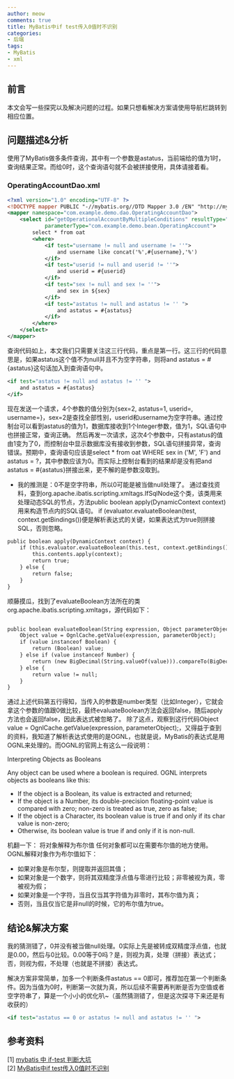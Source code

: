 ```yaml
---
author: meow
comments: true
title: MyBatis中if test传入0值时不识别
categories:
- 后端
tags:
- MyBatis
- xml
---
```


## 前言
本文会写一些探究以及解决问题的过程。如果只想看解决方案请使用导航栏跳转到相应位置。

## 问题描述&分析
使用了MyBatis做多条件查询，其中有一个参数是astatus，当前端给的值为1时，查询结果正常。而给0时，这个查询语句就不会被拼接使用，具体请接着看。

### OperatingAccountDao.xml

```xml
<?xml version="1.0" encoding="UTF-8" ?>
<!DOCTYPE mapper PUBLIC "-//mybatis.org//DTD Mapper 3.0 /EN" "http://mybatis.org/dtd/mybatis-3-mapper.dtd">
<mapper namespace="com.example.demo.dao.OperatingAccountDao">
    <select id="getOperationalAccountByMultipleConditions" resultType="OperatingAccount"
            parameterType="com.example.demo.bean.OperatingAccount">
        select * from oat
        <where>
            <if test="username != null and username != ''">
                and username like concat('%',#{username},'%')
            </if>
            <if test="userid != null and userid != ''">
                and userid = #{userid}
            </if>
            <if test="sex != null and sex != ''">
                and sex in ${sex}
            </if>
            <if test="astatus != null and astatus != '' ">
                and astatus = #{astatus}
            </if>
        </where>
    </select>
</mapper>
```
查询代码如上，本文我们只需要关注这三行代码，重点是第一行。这三行的代码意思是，如果astatus这个值不为null并且不为空字符串，则将and astatus = #{astatus}这句话加入到查询语句中。

```xml
<if test="astatus != null and astatus != '' ">
    and astatus = #{astatus}
</if>
```
现在发送一个请求，4个参数的值分别为{sex=2, astatus=1, userid=, username=}，sex=2是查找全部性别，userid和username为空字符串。通过控制台可以看到astatus的值为1，数据库接收到1个Integer参数，值为1，SQL语句中也拼接正常，查询正确。
然后再发一次请求，这次4个参数中，只有astatus的值由1变为了0，而控制台中显示数据库没有接收到参数，SQL语句拼接异常，查询错误。预期中，查询语句应该是select * from oat WHERE sex in ('M', 'F') and astatus = ?，其中参数应该为0。而实际上控制台看到的结果却是没有把and astatus = #{astatus}拼接出来，更不解的是参数没取到。

- 我的推测是：0不是空字符串，所以0可能是被当做null处理了。
通过查找资料，查到org.apache.ibatis.scripting.xmltags.IfSqlNode这个类，该类用来处理动态SQL的节点，方法public boolean apply(DynamicContext context)用来构造节点内的SQL语句。
if (evaluator.evaluateBoolean(test, context.getBindings())便是解析<if test="astatus != null and astatus !='' ">表达式的关键，如果表达式为true则拼接SQL，否则忽略。

```xml
public boolean apply(DynamicContext context) {
    if (this.evaluator.evaluateBoolean(this.test, context.getBindings())) {
        this.contents.apply(context);
        return true;
    } else {
        return false;
    }
}
```
顺藤摸瓜，找到了evaluateBoolean方法所在的类org.apache.ibatis.scripting.xmltags，源代码如下：

```xml

public boolean evaluateBoolean(String expression, Object parameterObject) {
    Object value = OgnlCache.getValue(expression, parameterObject);
    if (value instanceof Boolean) {
        return (Boolean) value;
    } else if (value instanceof Number) {
        return (new BigDecimal(String.valueOf(value))).compareTo(BigDecimal.ZERO) != 0;
    } else {
        return value != null;
    }
}
```
通过上述代码第五行得知，当传入的参数是number类型（比如Integer），它就会拿这个参数的值跟0做比较，最终evaluateBoolean方法会返回false，随后apply方法也会返回false，因此表达式<if test="astatus != null and astatus != '' ">被忽略了。
除了这点，观察到这行代码Object value = OgnlCache.getValue(expression, parameterObject);，又得益于查到的资料，我知道了解析表达式使用的是OGNL，也就是说，MyBatis的表达式是用OGNL来处理的。而OGNL的官网上有这么一段说明：

Interpreting Objects as Booleans

Any object can be used where a boolean is required. OGNL interprets objects as booleans like this:

- If the object is a Boolean, its value is extracted and returned;
- If the object is a Number, its double-precision floating-point value is compared with zero; non-zero is treated as true, zero as false;
- If the object is a Character, its boolean value is true if and only if its char value is non-zero;
- Otherwise, its boolean value is true if and only if it is non-null.

机翻一下： 将对象解释为布尔值 任何对象都可以在需要布尔值的地方使用。OGNL解释对象作为布尔值如下：
  - 如果对象是布尔型，则提取并返回其值；
  - 如果对象是一个数字，则将其双精度浮点值与零进行比较；非零被视为真，零被视为假；
  - 如果对象是一个字符，当且仅当其字符值为非零时，其布尔值为真；
  - 否则，当且仅当它是非null的时候，它的布尔值为true。

## 结论&解决方案
我的猜测错了，0并没有被当做null处理。0实际上先是被转成双精度浮点值，也就是0.00，然后与0比较。0.00等于0吗？是，则视为真，处理（拼接）表达式；否，则视为假，不处理（也就是不拼接）表达式。

解决方案非常简单，加多一个判断条件astatus == 0即可，推荐加在第一个判断条件。因为当值为0时，判断第一次就为真，所以后续不需要再判断是否为空值或者空字符串了，算是一个小小的优化叭~（虽然猜测错了，但是这次探寻下来还是有收获的）

```xml
<if test="astatus == 0 or astatus != null and astatus != '' ">
```

## 参考资料
[1] [mybatis 中 if-test 判断大坑](https://www.cnblogs.com/grasp/p/11268049.html)<br>
[2] [MyBatis中if test传入0值时不识别 ](https://www.cnblogs.com/ast935478677/p/14351414.html)
